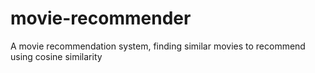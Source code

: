 # movie-recommender
A movie recommendation system, finding similar movies to recommend using cosine similarity
